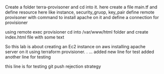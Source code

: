 Create a folder terra-provisoner and cd into it.
here create a file main.tf  and define resource here like instance, security_gruop, key_pair
define remote provisoner with command to install apache on it
and define a connection for provisioner

using remote exec provisioner cd into /var/www/html folder and create index.html file  with some text

So this lab is about creating an Ec2 instance on aws 
installing apache server on it using terraform provisioner.
.
...
added new line for test
added another line for testing

this line is for testing git push rejection strategy
